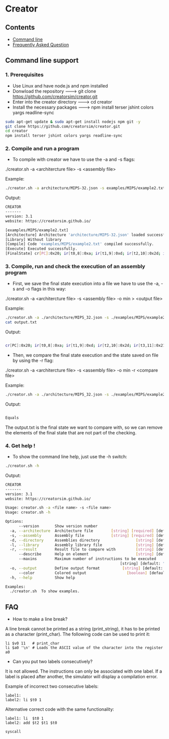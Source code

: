 # Creator


## Contents

 - [Command line](#command-line-support)
 - [Frequently Asked Question](#faq)


## Command line support

### 1. Prerequisites

 - Use Linux and have node.js and npm installed
 - Donwload the repository          ---> git clone https://github.com/creatorsim/creator.git
 - Enter into the creator directory ---> cd creator
 - Install the necessary packages   ---> npm install terser jshint colors yargs readline-sync

```bash    
sudo apt-get update & sudo apt-get install nodejs npm git -y
git clone https://github.com/creatorsim/creator.git
cd creator
npm install terser jshint colors yargs readline-sync
```


### 2. Compile and run a program

* To compile with creator we have to use the -a and -s flags:

./creator.sh -a &lt;architercture file&gt; -s &lt;assembly file&gt;

Example:
```bash    
./creator.sh -a architecture/MIPS-32.json -s examples/MIPS/example2.txt
```

Output: 
```bash
CREATOR
-------
version: 3.1
website: https://creatorsim.github.io/

[examples/MIPS/example2.txt]
[Architecture] Architecture 'architecture/MIPS-32.json' loaded successfully.
[Library] Without library
[Compile] Code 'examples/MIPS/example2.txt' compiled successfully.
[Execute] Executed successfully.
[FinalState] cr[PC]:0x20; ir[t0,8]:0xa; ir[t1,9]:0xd; ir[t2,10]:0x2d; ir[t3,11]:0x21; ir[t4,12]:0x17; ir[t5,13]:0xc; ir[t6,14]:0x441; ir[t7,15]:0x53; keyboard[0x0]:''; display[0x0]:'';
```

### 3. Compile, run and check the execution of an assembly program
    
* First, we save the final state execution into a file we have to use the -a, -s and -o flags in this way:
    
./creator.sh -a &lt;architercture file&gt; -s &lt;assembly file&gt; -o min &gt; &lt;output file&gt;

Example:
```bash    
./creator.sh -a ./architecture/MIPS_32.json -s ./examples/MIPS/example2.txt -o min > output.txt
cat output.txt
```

Output: 
```bash

cr[PC]:0x20; ir[t0,8]:0xa; ir[t1,9]:0xd; ir[t2,10]:0x2d; ir[t3,11]:0x21; ir[t4,12]:0x17; ir[t5,13]:0xc; ir[t6,14]:0x441; ir[t7,15]:0x53; keyboard[0x0]:''; display[0x0]:'';

```

    
* Then, we compare the final state execution and the state saved on file by using the -r flag:
    
./creator.sh -a &lt;architercture file&gt; -s &lt;assembly file&gt; -o min -r &lt;compare file&gt;

Example:
```bash    
./creator.sh -a ./architecture/MIPS_32.json -s ./examples/MIPS/example2.txt -o min -r output.txt .
```

Output: 
```bash

Equals
```

The output.txt is the final state we want to compare with, so we can remove the elements of the final state that are not part of the checking.


### 4. Get help !

* To show the command line help, just use the -h switch:
    
```bash    
./creator.sh -h
```

Output: 
```bash    
CREATOR
-------
version: 3.1
website: https://creatorsim.github.io/

Usage: creator.sh -a <file name> -s <file name>
Usage: creator.sh -h

Options:
      --version       Show version number                              [boolean]
  -a, --architecture  Architecture file        [string] [required] [default: ""]
  -s, --assembly      Assembly file            [string] [required] [default: ""]
  -d, --directory     Assemblies directory                [string] [default: ""]
  -l, --library       Assembly library file               [string] [default: ""]
  -r, --result        Result file to compare with         [string] [default: ""]
      --describe      Help on element                     [string] [default: ""]
      --maxins        Maximum number of instructions to be executed
                                                   [string] [default: "1000000"]
  -o, --output        Define output format          [string] [default: "normal"]
      --color         Colored output                  [boolean] [default: false]
  -h, --help          Show help                                        [boolean]

Examples:
  ./creator.sh  To show examples.
```



## FAQ

* How to make a line break?

A line break cannot be printed as a string (print_string), it has to be printed as a character (print_char). The following code can be used to print it:
```
li $v0 11   # print_char
li $a0 '\n' # Loads the ASCII value of the character into the register a0
```

 * Can you put two labels consecutively?
 
It is not allowed. The instructions can only be associated with one label. If a label is placed after another, the simulator will display a compilation error.

Example of incorrect two consecutive labels:
```
label1:
label2: li $t0 1
```

Alternative correct code with the same functionality:
```
label1: li  $t0 1
label2: add $t2 $t1 $t0 

syscall 
```
